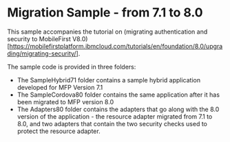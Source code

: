 # Migration Sample - from 7.1 to 8.0

This sample accompanies the tutorial on (migrating authentication and security to
MobileFirst V8.0)[https://mobilefirstplatform.ibmcloud.com/tutorials/en/foundation/8.0/upgrading/migrating-security/].

The sample code is provided in three folders:
* The SampleHybrid71 folder contains a sample hybrid application developed for MFP Version 7.1
* The SampleCordova80 folder contains the same application after it has been migrated to MFP version 8.0
* The Adapters80 folder contains the adapters that go along with the 8.0 version of the application - the resource adapter migrated
from 7.1 to 8.0, and two adapters that contain the two security checks used to protect the resource adapter.
